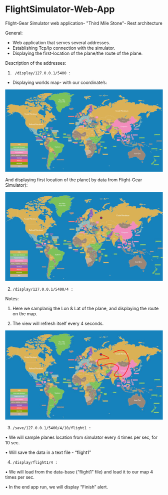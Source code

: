 # FlightSimulator-Web-App
Flight-Gear Simulator web application- "Third Mile Stone"- Rest architecture 

General:
  * Web application that serves several addresses.
  * Establishing Tcp/Ip connection with the simulator.
  * Displaying the first-location of the plane/the route of the plane.
  
  
  Description of the addresses:
  
  1.      /display/127.0.0.1/5400 :
  
  -	Displaying worlds map- with our coordinate’s:
  
  ![](export-map-share.png)
  
   And displaying first location of the plane( by data from Flight-Gear Simulator):
   
   ![](pic1.png)
  
  2.     /display/127.0.0.1/5400/4 :
  
  Notes:
  
   1. Here we samplanig the Lon & Lat of the plane, and displaying the route on the map.
  
   2. The view will refresh itself every 4 seconds.
  
  ![](pic2.png)
  
  3.     /save/127.0.0.1/5400/4/10/flight1 :

  •	We will sample planes location from simulator every 4 times per sec,  for 10 sec.
  
  •	Will save the data in a text file - “flight1”
  
 
  4.     /display/flight1/4 :

  •	We will load from the data-base (“flight1” file) and load it to our map 4 times per sec.
   
  •	In the end app run, we will display “Finish” alert.

  
